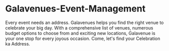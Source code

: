 # Galavenues-Event-Management
Every event needs an address. Galavenues helps you find the right venue to celebrate your big day. With a comprehensive list of venues, numerous budget options to choose from and exciting new locations, Galavenue is your one stop for every joyous occasion. Come, let's find your Celebration ka Address.
